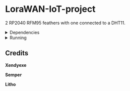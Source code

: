 # LoraWAN-IoT-project
2 RP2040 RFM95 feathers with one connected to a DHT11.

<details>
<summary>Dependencies</summary>
  
## Adafruit Feather:
- [2 Adafruit RFM95 feathers running circuit python](https://learn.adafruit.com/feather-rp2040-rfm95/overview)

## Node Red:
- [Node Red](https://nodered.org/)
- [node-red-contrib-discord-advanced](https://github.com/Markoudstaal/node-red-contrib-discord-advanced)
- [node-red-node-serialport](https://github.com/node-red/node-red-nodes)

## Arduino:
- [IDE](https://www.arduino.cc/en/software)
- [RadioHead](https://docs.arduino.cc/libraries/radiohead/)
- [DHT-sensor-library](https://github.com/adafruit/DHT-sensor-library)

</details>

<details>
<summary>Running</summary>

1. Setup Feathers and IDE.
2. Flash RX and TX to Feathers with Arduino IDE.
3. Import flows.json to Node Red and add bot token to any nodes with a red triangle.
4. Wire TX Feather to DHT11 or other sensor.
5. Plug in Feathers and correct COM/ACM ports in serial in if needed.
6. Click Deploy wait for output in debug console and if so click the button next to inject.
7. Done.

</details>

## Credits
**Xendyexe**

**Semper**

**Litho**
